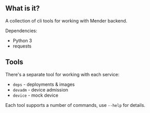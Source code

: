 ## What is it?

A collection of cli tools for working with Mender backend.

Dependencies:
- Python 3
- requests

## Tools

There's a separate tool for working with each service:

- `deps` - deployments & images
- `devadm` - device admission
- `device` - mock device

Each tool supports a number of commands, use `--help` for details.
